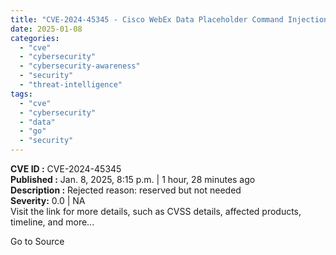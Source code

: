 ```yaml
---
title: "CVE-2024-45345 - Cisco WebEx Data Placeholder Command Injection Vulnerability"
date: 2025-01-08
categories: 
  - "cve"
  - "cybersecurity"
  - "cybersecurity-awareness"
  - "security"
  - "threat-intelligence"
tags: 
  - "cve"
  - "cybersecurity"
  - "data"
  - "go"
  - "security"
---
```


**CVE ID :** CVE-2024-45345  
**Published :** Jan. 8, 2025, 8:15 p.m. | 1 hour, 28 minutes ago  
**Description :** Rejected reason: reserved but not needed  
**Severity:** 0.0 | NA  
Visit the link for more details, such as CVSS details, affected products, timeline, and more...

Go to Source
